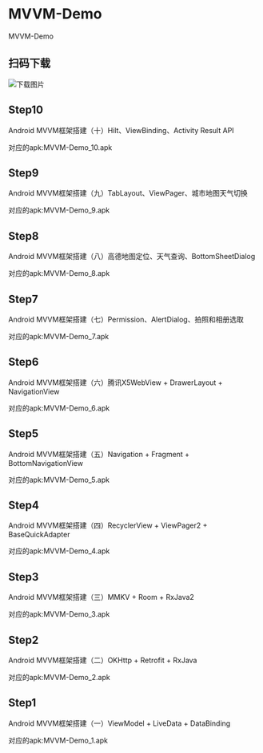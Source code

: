 # MVVM-Demo
MVVM-Demo  

## 扫码下载
![下载图片](https://github.com/lilongweidev/MVVM-Demo/blob/master/apk/code.png)<br>

## Step10

Android MVVM框架搭建（十）Hilt、ViewBinding、Activity Result API

对应的apk:MVVM-Demo_10.apk

## Step9

Android MVVM框架搭建（九）TabLayout、ViewPager、城市地图天气切换

对应的apk:MVVM-Demo_9.apk

## Step8

Android MVVM框架搭建（八）高德地图定位、天气查询、BottomSheetDialog

对应的apk:MVVM-Demo_8.apk

## Step7

Android MVVM框架搭建（七）Permission、AlertDialog、拍照和相册选取

对应的apk:MVVM-Demo_7.apk

## Step6

Android MVVM框架搭建（六）腾讯X5WebView + DrawerLayout + NavigationView

对应的apk:MVVM-Demo_6.apk

## Step5

Android MVVM框架搭建（五）Navigation + Fragment + BottomNavigationView

对应的apk:MVVM-Demo_5.apk

## Step4

Android MVVM框架搭建（四）RecyclerView + ViewPager2 + BaseQuickAdapter

对应的apk:MVVM-Demo_4.apk

## Step3

Android MVVM框架搭建（三）MMKV + Room + RxJava2

对应的apk:MVVM-Demo_3.apk

## Step2

Android MVVM框架搭建（二）OKHttp + Retrofit + RxJava 

对应的apk:MVVM-Demo_2.apk

## Step1 

Android MVVM框架搭建（一）ViewModel + LiveData + DataBinding

对应的apk:MVVM-Demo_1.apk

